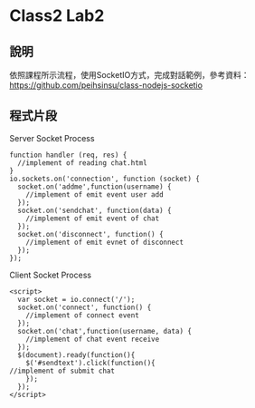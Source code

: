 Class2 Lab2
====

## 說明

依照課程所示流程，使用SocketIO方式，完成對話範例，參考資料：https://github.com/peihsinsu/class-nodejs-socketio

## 程式片段

Server Socket Process

```
function handler (req, res) {
  //implement of reading chat.html
}
io.sockets.on('connection', function (socket) {
  socket.on('addme',function(username) {
    //implement of emit event user add
  });
  socket.on('sendchat', function(data) {
    //implement of emit event of chat
  });
  socket.on('disconnect', function() {
    //implement of emit evnet of disconnect
  });
});
```

Client Socket Process

```
<script>
  var socket = io.connect('/');
  socket.on('connect', function() {
    //implement of connect event
  });
  socket.on('chat',function(username, data) {
    //implement of chat event receive
  });
  $(document).ready(function(){
    $('#sendtext').click(function(){
//implement of submit chat      
    });
  });
</script>
```
